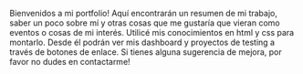 Bienvenidos a mi portfolio! 
Aquí encontrarán un resumen de mi trabajo, saber un poco sobre mí y otras cosas que me gustaría que vieran como eventos o cosas de mi interés. 
Utilicé mis conocimientos en html y css para montarlo. Desde él podrán ver mis dashboard y proyectos de testing a través de botones de enlace. 
Si tienes alguna sugerencia de mejora, por favor no dudes en contactarme! 
